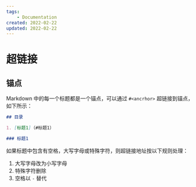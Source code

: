 ```yaml
---
tags:
    - Documentation
created: 2022-02-22
updated: 2022-02-22
---
```


# 超链接

## 锚点

Markdown 中的每一个标题都是一个锚点，可以通过 `#<ancrhor>` 超链接到锚点，如下所示：
```markdown
## 目录

1. [标题1]（#标题1）

### 标题1
```

如果标题中包含有空格，大写字母或特殊字符，则超链接地址按以下规则处理：
1. 大写字母改为小写字母
2. 特殊字符删除
3. 空格以 `-`  替代